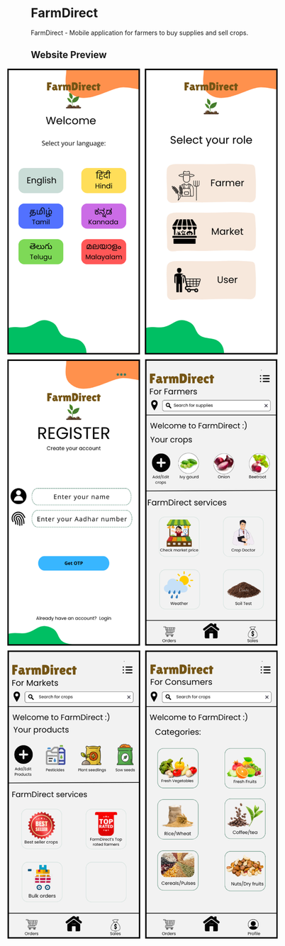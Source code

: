# FarmDirect
FarmDirect - Mobile application for farmers to buy supplies and sell crops.

## Website Preview


<div style="display: flex; flex-direction: column; align-items: center; gap: 10px;">

  <!-- First row -->
  <div style="display: flex; justify-content: center; gap: 10px;">
    <img src="farmimages/farm1.png" alt="Home Page" width="300">
    <img src="farmimages/farm2.png" alt="Page 2" width="300">
  </div>

  <!-- Second row -->
  <div style="display: flex; justify-content: center; gap: 10px;">
    <img src="farmimages/farm3.png" alt="Page 3" width="300">
    <img src="farmimages/farm4.png" alt="Page 4" width="300">
  </div>

  <!-- Third row -->
  <div style="display: flex; justify-content: center; gap: 10px;">
    <img src="farmimages/farm5.png" alt="Page 5" width="300">
    <img src="farmimages/farm6.png" alt="Page 6" width="300">
  </div>

</div>
